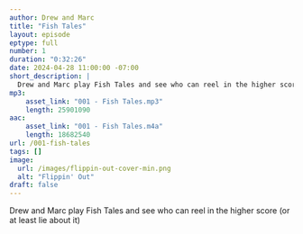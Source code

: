 ```yaml
---
author: Drew and Marc
title: "Fish Tales"
layout: episode
eptype: full
number: 1
duration: "0:32:26"
date: 2024-04-28 11:00:00 -07:00 
short_description: |
  Drew and Marc play Fish Tales and see who can reel in the higher score (or at least lie about it)
mp3:
    asset_link: "001 - Fish Tales.mp3"
    length: 25901090 
aac:
    asset_link: "001 - Fish Tales.m4a"
    length: 18682540
url: /001-fish-tales
tags: []
image: 
  url: /images/flippin-out-cover-min.png
  alt: "Flippin' Out"
draft: false
---
```

  Drew and Marc play Fish Tales and see who can reel in the higher score (or at least lie about it)
